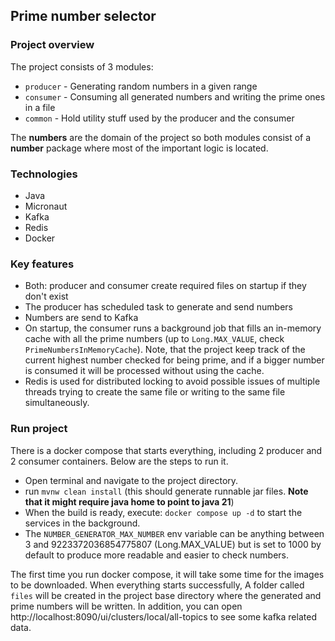 ## Prime number selector
### Project overview
The project consists of 3 modules:
- `producer` - Generating random numbers in a given range
- `consumer` - Consuming all generated numbers and writing the prime ones in a file
- `common` - Hold utility stuff used by the producer and the consumer

The **numbers** are the domain of the project so both modules consist of a **number** package
where most of the important logic is located.

### Technologies
- Java
- Micronaut
- Kafka
- Redis
- Docker

### Key features
- Both: producer and consumer create required files on startup if they don't exist
- The producer has scheduled task to generate and send numbers
- Numbers are send to Kafka
- On startup, the consumer runs a background job that fills an in-memory cache with all the prime numbers (up to `Long.MAX_VALUE`, check `PrimeNumbersInMemoryCache`).
Note, that the project keep track of the current highest number checked for being prime, and if a bigger number is consumed
it will be processed without using the cache.
- Redis is used for distributed locking to avoid possible issues of multiple threads trying to create the same file or writing to the same file simultaneously.

### Run project
There is a docker compose that starts everything, including 2 producer and 2 consumer containers. Below are the steps to run it.

- Open terminal and navigate to the project directory.
- run `mvnw clean install` (this should generate runnable jar files. **Note that it might require java home to point to java 21**)
- When the build is ready, execute: `docker compose up -d` to start the services in the background.
- The `NUMBER_GENERATOR_MAX_NUMBER` env variable can be anything between 3 and 9223372036854775807 (Long.MAX_VALUE) but is set to 1000 by default to produce more readable and easier to check numbers.

The first time you run docker compose, it will take some time for the images to be downloaded. When everything starts successfully,
A folder called `files` will be created in the project base directory where the generated and prime numbers will be written.
In addition, you can open http://localhost:8090/ui/clusters/local/all-topics to see some kafka related data.


